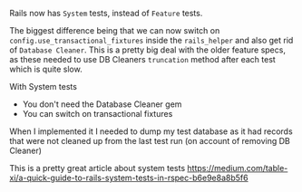 Rails now has `System` tests, instead of `Feature` tests.

The biggest difference being that we can now switch on `config.use_transactional_fixtures` inside the `rails_helper` and also get rid of `Database Cleaner`. This is a pretty big deal with the older feature specs, as these needed to use DB Cleaners `truncation` method after each test which is quite slow.

With System tests
* You don't need the Database Cleaner gem
* You can switch on transactional fixtures

When I implemented it I needed to dump my test database as it had records that were not cleaned up from the last test run (on account of removing DB Cleaner)

This is a pretty great article about system tests
https://medium.com/table-xi/a-quick-guide-to-rails-system-tests-in-rspec-b6e9e8a8b5f6
